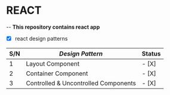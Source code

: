 # REACT
--
**This repository contains react app**

- [X]  react design patterns

| S/N | *Design Pattern* | Status |
|--|--|--|
| 1 | Layout Component | - [X] |
| 2 | Container Component | - [X] |
| 3 | Controlled & Uncontrolled Components | - [X] |
